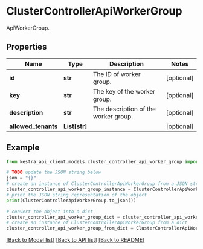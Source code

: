 # ClusterControllerApiWorkerGroup

ApiWorkerGroup.

## Properties

Name | Type | Description | Notes
------------ | ------------- | ------------- | -------------
**id** | **str** | The ID of worker group. | [optional] 
**key** | **str** | The key of the worker group. | [optional] 
**description** | **str** | The description of the worker group. | [optional] 
**allowed_tenants** | **List[str]** |  | [optional] 

## Example

```python
from kestra_api_client.models.cluster_controller_api_worker_group import ClusterControllerApiWorkerGroup

# TODO update the JSON string below
json = "{}"
# create an instance of ClusterControllerApiWorkerGroup from a JSON string
cluster_controller_api_worker_group_instance = ClusterControllerApiWorkerGroup.from_json(json)
# print the JSON string representation of the object
print(ClusterControllerApiWorkerGroup.to_json())

# convert the object into a dict
cluster_controller_api_worker_group_dict = cluster_controller_api_worker_group_instance.to_dict()
# create an instance of ClusterControllerApiWorkerGroup from a dict
cluster_controller_api_worker_group_from_dict = ClusterControllerApiWorkerGroup.from_dict(cluster_controller_api_worker_group_dict)
```
[[Back to Model list]](../README.md#documentation-for-models) [[Back to API list]](../README.md#documentation-for-api-endpoints) [[Back to README]](../README.md)


